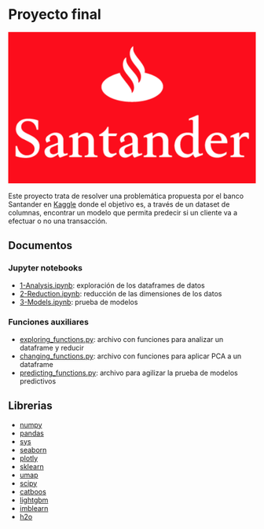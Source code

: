 # Proyecto final

<div align=center>
    <img src ="./images/santander_logo.png" alt="Banco Santander logo">
</div>

Este proyecto trata de resolver una problemática propuesta por el banco Santander en [Kaggle](https://www.kaggle.com/c/santander-customer-transaction-prediction/overview/description) donde el objetivo es, a través de un dataset de columnas, encontrar un modelo que permita predecir si un cliente va a efectuar o no una transacción.

## Documentos
### Jupyter notebooks
* [1-Analysis.ipynb](https://github.com/rodrigogalan/Proyecto_final/blob/main/1-Analysis.ipynb): exploración de los dataframes de datos
* [2-Reduction.ipynb](https://github.com/rodrigogalan/Proyecto_final/blob/main/2-Reduction.ipynb): reducción de las dimensiones de los datos
* [3-Models.ipynb](https://github.com/rodrigogalan/Proyecto_final/blob/main/3-Models.ipynb): prueba de modelos

### Funciones auxiliares
* [exploring_functions.py](https://github.com/rodrigogalan/Proyecto_final/blob/main/src/chaging_functions.py): archivo con funciones para analizar un dataframe y reducir 
* [changing_functions.py](https://github.com/rodrigogalan/Proyecto_final/blob/main/src/chaging_functions.py): archivo con funciones para aplicar PCA a un dataframe
* [predicting_functions.py](https://github.com/rodrigogalan/Proyecto_final/blob/main/src/chaging_functions.py): archivo para agilizar la prueba de modelos predictivos

## Librerias
* [numpy](https://numpy.org/doc/1.22/)
* [pandas](https://pandas.pydata.org/pandas-docs/stable/) 
* [sys](https://docs.python.org/3/library/sys.html)
* [seaborn](https://seaborn.pydata.org/)
* [plotly](https://plotly.com/python/)
* [sklearn](https://www.kite.com/python/docs/sklearn)
* [umap](https://umap-learn.readthedocs.io/en/latest/)
* [scipy](https://docs.scipy.org/doc/scipy/)
* [catboos](https://catboost.ai/en/docs/)
* [lightgbm](https://lightgbm.readthedocs.io/en/latest/Python-API.html)
* [imblearn](https://scikit-learn.org/stable/)
* [h2o](https://docs.h2o.ai/h2o/latest-stable/h2o-py/docs/intro.html)